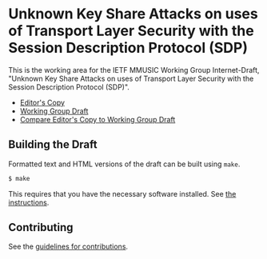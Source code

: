 # Unknown Key Share Attacks on uses of Transport Layer Security with the Session Description Protocol (SDP)

This is the working area for the IETF MMUSIC Working Group Internet-Draft, "Unknown Key Share Attacks on uses of Transport Layer Security with the Session Description Protocol (SDP)".

* [Editor's Copy](https://martinthomson.github.io/sdp-uks/#go.draft-ietf-mmusic-sdp-uks.html)
* [Working Group Draft](https://tools.ietf.org/html/draft-ietf-mmusic-sdp-uks)
* [Compare Editor's Copy to Working Group Draft](https://martinthomson.github.io/sdp-uks/#go.draft-ietf-mmusic-sdp-uks.diff)

## Building the Draft

Formatted text and HTML versions of the draft can be built using `make`.

```sh
$ make
```

This requires that you have the necessary software installed.  See
[the instructions](https://github.com/martinthomson/i-d-template/blob/master/doc/SETUP.md).


## Contributing

See the
[guidelines for contributions](https://github.com/martinthomson/sdp-uks/blob/master/CONTRIBUTING.md).
